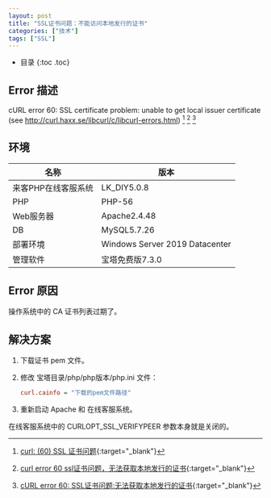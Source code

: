 ```yaml
---
layout: post
title: "SSL证书问题：不能访问本地发行的证书"
categories: ["技术"]
tags: ["SSL"]
---
```


* 目录
{:toc .toc}
## Error 描述

cURL error 60: SSL certificate problem: unable to get local issuer certificate (see http://curl.haxx.se/libcurl/c/libcurl-errors.html) [^1] [^2] [^3]



## 环境

| 名称                | 版本                           |
| ------------------- | ------------------------------ |
| 来客PHP在线客服系统 | LK_DIY5.0.8                    |
| PHP                 | PHP-56                         |
| Web服务器           | Apache2.4.48                   |
| DB                  | MySQL5.7.26                    |
| 部署环境            | Windows Server 2019 Datacenter |
| 管理软件            | 宝塔免费版7.3.0                |



## Error 原因

操作系统中的 CA 证书列表过期了。



## 解决方案

1. 下载证书 pem 文件。

2. 修改 宝塔目录/php/php版本/php.ini 文件：

   ```ini
   curl.cainfo = "下载的pem文件路径"
   ```

3. 重新启动 Apache 和 在线客服系统。



在线客服系统中的 CURLOPT_SSL_VERIFYPEER 参数本身就是关闭的。




[^1]: [curl: (60) SSL 证书问题](https://www.ibm.com/mysupport/s/question/0D50z00005q4FheCAE/curl-60-ssl-certificate-problem-unable-to-get-local-issuer-certificate?language=en_US){:target="_blank"}

[^2]: [curl error 60 ssl证书问题，无法获取本地发行的证书](https://laracasts.com/discuss/channels/general-discussion/curl-error-60-ssl-certificate-problem-unable-to-get-local-issuer-certificate?page=2){:target="_blank"}

[^3]: [cURL error 60: SSL证书问题:无法获取本地发行的证书](https://learnku.com/laravel/t/14111/curl-error-60-ssl-certificate-problem-unable-to-get-local-issuer-certificate-see-httpcurlhaxxselibcurlclibcurl-errorshtml){:target="_blank"}